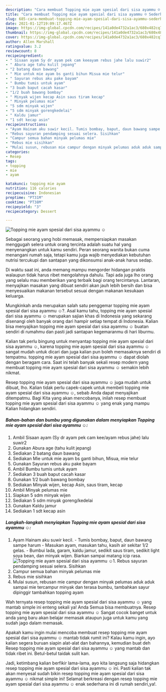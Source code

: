 ```yaml
---
description: "Cara membuat Topping mie ayam spesial dari sisa ayammu ☺️ Sederhana Untuk Jualan"
title: "Cara membuat Topping mie ayam spesial dari sisa ayammu ☺️ Sederhana Untuk Jualan"
slug: 685-cara-membuat-topping-mie-ayam-spesial-dari-sisa-ayammu-sederhana-untuk-jualan
date: 2021-01-12T19:09:17.467Z
image: https://img-global.cpcdn.com/recipes/141a0de4732a1ac3/680x482cq70/topping-mie-ayam-spesial-dari-sisa-ayammu-☺️-foto-resep-utama.jpg
thumbnail: https://img-global.cpcdn.com/recipes/141a0de4732a1ac3/680x482cq70/topping-mie-ayam-spesial-dari-sisa-ayammu-☺️-foto-resep-utama.jpg
cover: https://img-global.cpcdn.com/recipes/141a0de4732a1ac3/680x482cq70/topping-mie-ayam-spesial-dari-sisa-ayammu-☺️-foto-resep-utama.jpg
author: Allen Marshall
ratingvalue: 3.2
reviewcount: 8
recipeingredient:
- " Sisaan ayam Sy dr ayam pek cam keeayam rebus jahe lalu suwir2"
- " Abura age tahu kulit jepang"
- "2 batang daun bawang"
- " Mie untuk mie ayam bs ganti bihun Misua mie telur"
- " Sayuran rebus aku pake bayam"
- " Bumbu tumis untuk ayam"
- "3 buah baput cacah kasar"
- "1/2 buah bawang bombay"
- " Minyak wijen kecap Asin saus tiram kecap"
- " Minyak pelumas mie"
- "5 sdm minyak wijen"
- "5 sdm minyak gorengkedelai"
- " Kaldu jamur"
- "1 sdt kecap asin"
recipeinstructions:
- "Ayam Hainam aku suwir kecil. Tumis bombay, baput, daun bawang sampe harum Masukan ayam, masukan tahu, kasih air sekitar 1/2 gelas. Bumbui lada, garam, kaldu jamur, sedikit saus tiram, sedikit light soya bean, dan minyak wijen. Biarkan sampai matang icip rasa."
- "Rebus sayuran pendamping sesuai selera. Sisihkan"
- "Campur semua bahan minyak pelumas mie"
- "Rebus mie sisihkan"
- "Mulai susun, rebusan mie campur dengan minyak pelumas aduk aduk sampai mie tercampur minyak dan terasa bumbu, tambahkan sayur dipinggir tambahkan topping ayam"
categories:
- Resep
tags:
- topping
- mie
- ayam

katakunci: topping mie ayam 
nutrition: 116 calories
recipecuisine: Indonesian
preptime: "PT31M"
cooktime: "PT38M"
recipeyield: "3"
recipecategory: Dessert

---
```



![Topping mie ayam spesial dari sisa ayammu ☺️](https://img-global.cpcdn.com/recipes/141a0de4732a1ac3/680x482cq70/topping-mie-ayam-spesial-dari-sisa-ayammu-☺️-foto-resep-utama.jpg)

Sebagai seorang yang hobi memasak, mempersiapkan masakan menggugah selera untuk orang tercinta adalah suatu hal yang menyenangkan untuk kamu sendiri. Peran seorang  wanita bukan cuma menangani rumah saja, tetapi kamu juga wajib menyediakan kebutuhan nutrisi tercukupi dan santapan yang dikonsumsi anak-anak harus sedap.

Di waktu  saat ini, anda memang mampu mengorder hidangan praktis walaupun tidak harus ribet mengolahnya dahulu. Tapi ada juga lho orang yang selalu mau memberikan yang terbaik bagi orang tercintanya. Lantaran, menyajikan masakan yang dibuat sendiri akan jauh lebih bersih dan bisa menyesuaikan makanan tersebut sesuai dengan makanan kesukaan keluarga. 



Mungkinkah anda merupakan salah satu penggemar topping mie ayam spesial dari sisa ayammu ☺️?. Asal kamu tahu, topping mie ayam spesial dari sisa ayammu ☺️ merupakan sajian khas di Indonesia yang sekarang disenangi oleh banyak orang dari hampir setiap tempat di Indonesia. Kalian bisa menyajikan topping mie ayam spesial dari sisa ayammu ☺️ buatan sendiri di rumahmu dan pasti jadi santapan kegemaranmu di hari liburmu.

Kalian tak perlu bingung untuk menyantap topping mie ayam spesial dari sisa ayammu ☺️, karena topping mie ayam spesial dari sisa ayammu ☺️ sangat mudah untuk dicari dan juga kalian pun boleh memasaknya sendiri di tempatmu. topping mie ayam spesial dari sisa ayammu ☺️ dapat diolah dengan beragam cara. Saat ini telah banyak sekali resep modern yang membuat topping mie ayam spesial dari sisa ayammu ☺️ semakin lebih nikmat.

Resep topping mie ayam spesial dari sisa ayammu ☺️ juga mudah untuk dibuat, lho. Kalian tidak perlu capek-capek untuk membeli topping mie ayam spesial dari sisa ayammu ☺️, sebab Anda dapat menyajikan ditempatmu. Bagi Kita yang akan mencobanya, inilah resep membuat topping mie ayam spesial dari sisa ayammu ☺️ yang enak yang mampu Kalian hidangkan sendiri.

<!--inarticleads1-->

##### Bahan-bahan dan bumbu yang digunakan dalam menyiapkan Topping mie ayam spesial dari sisa ayammu ☺️:

1. Ambil  Sisaan ayam (Sy dr ayam pek cam kee/ayam rebus jahe) lalu suwir2
1. Gunakan  Abura age (tahu kulit jepang)
1. Sediakan 2 batang daun bawang
1. Sediakan  Mie untuk mie ayam bs ganti bihun, Misua, mie telur
1. Gunakan  Sayuran rebus aku pake bayam
1. Ambil  Bumbu tumis untuk ayam
1. Sediakan 3 buah baput cacah kasar
1. Gunakan 1/2 buah bawang bombay
1. Sediakan  Minyak wijen, kecap Asin, saus tiram, kecap
1. Ambil  Minyak pelumas mie
1. Siapkan 5 sdm minyak wijen
1. Sediakan 5 sdm minyak goreng/kedelai
1. Gunakan  Kaldu jamur
1. Sediakan 1 sdt kecap asin




<!--inarticleads2-->

##### Langkah-langkah menyiapkan Topping mie ayam spesial dari sisa ayammu ☺️:

1. Ayam Hainam aku suwir kecil. - Tumis bombay, baput, daun bawang sampe harum - Masukan ayam, masukan tahu, kasih air sekitar 1/2 gelas. - Bumbui lada, garam, kaldu jamur, sedikit saus tiram, sedikit light soya bean, dan minyak wijen. Biarkan sampai matang icip rasa.
<img src="//assets-global.cpcdn.com/assets/icons/button_play-2c75c40dde080a61004c1f40b05d8f140eaff45d7e9e6481dc71c63d2e7c4909.png" alt="Topping mie ayam spesial dari sisa ayammu ☺️">1. Rebus sayuran pendamping sesuai selera. Sisihkan
1. Campur semua bahan minyak pelumas mie
1. Rebus mie sisihkan
1. Mulai susun, rebusan mie campur dengan minyak pelumas aduk aduk sampai mie tercampur minyak dan terasa bumbu, tambahkan sayur dipinggir tambahkan topping ayam




Wah ternyata resep topping mie ayam spesial dari sisa ayammu ☺️ yang mantab simple ini enteng sekali ya! Anda Semua bisa membuatnya. Resep topping mie ayam spesial dari sisa ayammu ☺️ Sangat cocok banget untuk anda yang baru akan belajar memasak ataupun juga untuk kamu yang sudah jago dalam memasak.

Apakah kamu ingin mulai mencoba membuat resep topping mie ayam spesial dari sisa ayammu ☺️ mantab tidak rumit ini? Kalau kamu ingin, ayo kalian segera buruan siapin alat-alat dan bahannya, kemudian buat deh Resep topping mie ayam spesial dari sisa ayammu ☺️ yang mantab dan tidak ribet ini. Betul-betul taidak sulit kan. 

Jadi, ketimbang kalian berfikir lama-lama, ayo kita langsung saja hidangkan resep topping mie ayam spesial dari sisa ayammu ☺️ ini. Pasti kalian tak akan menyesal sudah bikin resep topping mie ayam spesial dari sisa ayammu ☺️ nikmat simple ini! Selamat berkreasi dengan resep topping mie ayam spesial dari sisa ayammu ☺️ enak sederhana ini di rumah sendiri,ya!.

